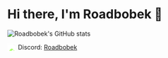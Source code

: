 # **Hi there, I'm Roadbobek 👋**

![Roadbobek's GitHub stats](https://github-readme-stats.vercel.app/api?username=roadbobek&show_icons=true&theme=transparent)

<img src="https://cdn.jsdelivr.net/gh/simple-icons/simple-icons/icons/discord.svg" alt="Discord" width="20" style="vertical-align:middle; filter: invert(0) brightness(2);" /> Discord: <a href="https://discord.com/app">Roadbobek</a>
